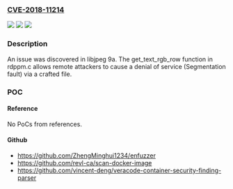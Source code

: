 ### [CVE-2018-11214](https://cve.mitre.org/cgi-bin/cvename.cgi?name=CVE-2018-11214)
![](https://img.shields.io/static/v1?label=Product&message=n%2Fa&color=blue)
![](https://img.shields.io/static/v1?label=Version&message=n%2Fa&color=blue)
![](https://img.shields.io/static/v1?label=Vulnerability&message=n%2Fa&color=brighgreen)

### Description

An issue was discovered in libjpeg 9a. The get_text_rgb_row function in rdppm.c allows remote attackers to cause a denial of service (Segmentation fault) via a crafted file.

### POC

#### Reference
No PoCs from references.

#### Github
- https://github.com/ZhengMinghui1234/enfuzzer
- https://github.com/revl-ca/scan-docker-image
- https://github.com/vincent-deng/veracode-container-security-finding-parser

